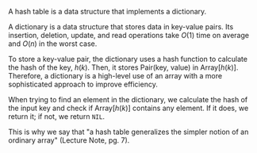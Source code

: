 A hash table is a data structure that implements a dictionary.

A dictionary is a data structure that stores data in key-value pairs. Its insertion, deletion, update, and read operations take $O(1)$ time on average and $O(n)$ in the worst case.

To store a key-value pair, the dictionary uses a hash function to calculate the hash of the key, $h(k)$. Then, it stores $\text{Pair(key, value)}$ in $\text{Array}[h(k)]$. Therefore, a dictionary is a high-level use of an array with a more sophisticated approach to improve efficiency.

When trying to find an element in the dictionary, we calculate the hash of the input key and check if $\text{Array}[h(k)]$ contains any element. If it does, we return it; if not, we return `NIL`.

This is why we say that "a hash table generalizes the simpler notion of an ordinary array" (Lecture Note, pg. 7).